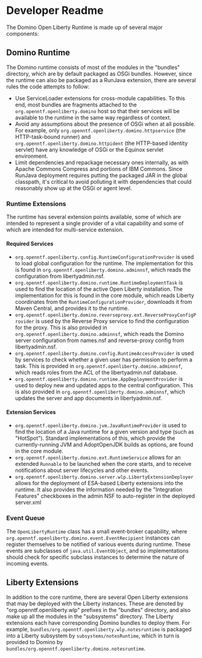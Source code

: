 # Developer Readme

The Domino Open Liberty Runtime is made up of several major components:

## Domino Runtime

The Domino runtime consists of most of the modules in the "bundles" directory, which are by default packaged as OSGi bundles. However, since the runtime can also be packaged as a RunJava extension, there are several rules the code attempts to follow:

* Use ServiceLoader extensions for cross-module capabilities. To this end, most bundles are fragments attached to the `org.openntf.openliberty.domino` host so that their services will be available to the runtime in the same way regardless of context.
* Avoid any assumptions about the presence of OSGi when at all possible. For example, only `org.openntf.openliberty.domino.httpservice` (the HTTP-task-bound runner) and `org.openntf.openliberty.domino.httpident` (the HTTP-based identity servlet) have any knowledge of OSGi or the Equinox servlet environment.
* Limit dependencies and repackage necessary ones internally, as with Apache Commons Compress and portions of IBM Commons. Since RunJava deployment requires putting the packaged JAR in the global classpath, it's critical to avoid polluting it with dependencies that could reasonably show up at the OSGi or agent level.

### Runtime Extensions

The runtime has several extension points available, some of which are intended to represent a single provider of a vital capability and some of which are intended for multi-service extension.

#### Required Services

* `org.openntf.openliberty.config.RuntimeConfigurationProvider` is used to load global configuration for the runtime. The implementation for this is found in `org.openntf.openliberty.domino.adminnsf`, which reads the configuration from libertyadmin.nsf.
* `org.openntf.openliberty.domino.runtime.RuntimeDeploymentTask` is used to find the location of the active Open Liberty installation. The implementation for this is found in the core module, which reads Liberty coordinates from the `RuntimeConfigurationProvider`, downloads it from Maven Central, and provides it to the runtime.
* `org.openntf.openliberty.domino.reverseproxy.ext.ReverseProxyConfigProvider` is used by the Reverse Proxy service to find the configuration for the proxy. This is also provided in `org.openntf.openliberty.domino.adminnsf`, which reads the Domino server configuration from names.nsf and reverse-proxy config from libertyadmin.nsf.
* `org.openntf.openliberty.domino.config.RuntimeAccessProvider` is used by services to check whether a given user has permission to perform a task. This is provided in `org.openntf.openliberty.domino.adminnsf`, which reads roles from the ACL of the libertyadmin.nsf database.
* `org.openntf.openliberty.domino.runtime.AppDeploymentProvider` is used to deploy new and updated apps to the central configuration. This is also provided in `org.openntf.openliberty.domino.adminnsf`, which updates the server and app documents in libertyadmin.nsf.

#### Extension Services

* `org.openntf.openliberty.domino.jvm.JavaRuntimeProvider` is used to find the location of a Java runtime for a given version and type (such as "HotSpot"). Standard implementations of this, which provide the currently-running JVM and AdoptOpenJDK builds as options, are found in the core module.
* `org.openntf.openliberty.domino.ext.RuntimeService` allows for an extended `Runnable` to be launched when the core starts, and to receive notifications about server lifecycles and other events.
* `org.openntf.openliberty.domino.server.wlp.LibertyExtensionDeployer` allows for the deployment of ESA-based Liberty extensions into the runtime. It also provides the information needed by the "Integration Features" checkboxes in the admin NSF to auto-register in the deployed server.xml

### Event Queue

The `OpenLibertyRuntime` class has a small event-broker capability, where `org.openntf.openliberty.domino.event.EventRecipient` instances can register themselves to be notified of various events during runtime. These events are subclasses of `java.util.EventObject`, and so implementations should check for specific subclass instances to determine the nature of incoming events.

## Liberty Extensions

In addition to the core runtime, there are several Open Liberty extensions that may be deployed with the Liberty instances. These are denoted by "org.openntf.openliberty.wlp" prefixes in the "bundles" directory, and also make up all the modules in the "subsystems" directory. The Liberty extensions each have corresponding Domino bundles to deploy them. For example, `bundles/org.openntf.openliberty.wlp.notesruntime` is packaged into a Liberty subsystem by `subsystems/notesRuntime`, which in turn is provided to Domino by `bundles/org.openntf.openliberty.domino.notesruntime`.